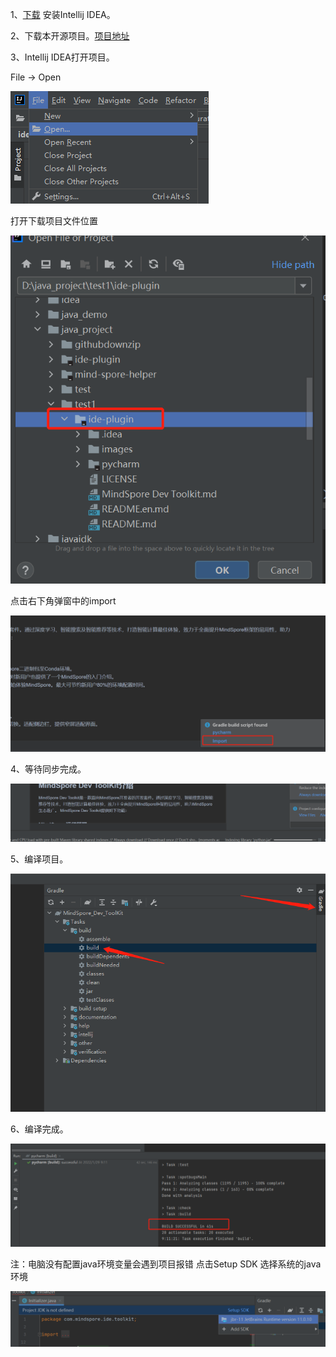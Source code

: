 1、[下载](https://www.jetbrains.com/idea/download) 安装Intellij IDEA。

2、下载本开源项目。[项目地址](https://gitee.com/mindspore/ide-plugin)

3、Intellij IDEA打开项目。

File -> Open

![img](./images/clip_image033.jpg)

打开下载项目文件位置

![img](./images/clip_image035.jpg)

点击右下角弹窗中的import

![img](./images/clip_image036.jpg)

4、等待同步完成。

![img](./images/clip_image037.jpg)

5、编译项目。

![img](./images/clip_image039.jpg)

6、编译完成。

![img](./images/clip_image041.jpg)

注：电脑没有配置java环境变量会遇到项目报错  点击Setup SDK 选择系统的java环境

![img](./images/clip_image042.jpg)